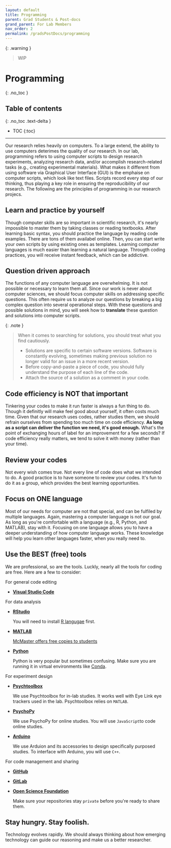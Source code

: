 ```yaml
---
layout: default
title: Programming
parent: Grad Students & Post-docs
grand_parent: For Lab Members
nav_order: 2
permalink: /gradsPostDocs/programming
---
```

{: .warning }
> WIP

# Programming
{: .no_toc }

## Table of contents
{: .no_toc .text-delta }

* TOC
{:toc}

---

Our research relies heavily on computers. To a large extend, the ability to use computers deterimes the quality of our research. In our lab, programming refers to using computer scripts to design research experiments, analyzing research data, and/or accomplish research-related tasks (e.g., creating experimental materials). What makes it different from using software via Graphical User Interface (GUI) is the emphaise on computer scripts, which look like text files. Scripts record every step of our thinking, thus playing a key role in ensuring the reproducibility of our research. The following are the principles of programming in our research projecs.


## Learn and practice by yourself
Though computer skills are so important in scientific research, it's nearly impossible to master them by taking classes or reading textbooks. After learning basic syntax, you should practice the language by reading code examples. There are tons of them availabel online. Then, you can start write your own scripts by using existing ones as templates. Learning computer languages is much easier than learning a natural language. Througth coding practices, you will receive instant feedback, which can be addictive.


## Question driven approach
The functions of any computer language are overwhelming. It is not possible or necessary to learn them all. Since our work is never about computer sciences, we should focus computer skills on addressing specific questions. This often require us to analyze our questions by breaking a big complex question into several operational steps. With these questions and possible solutions in mind, you will seek how to **translate** these question and solutions into computer scripts.


{: .note }
> When it comes to searching for solutions, you should treat what you find cautiously.
> - Solutions are specific to certain software versions. Software is constantly evolving, sometimes making previous solution no longer valid for an issue in a more recent version.
> - Before copy-and-paste a piece of code, you should fully understand the purpose of each line of the code.
> - Attach the source of a solution as a comment in your code.

## Code efficiency is NOT that important
Tinkering your codes to make it run faster is always a fun thing to do. Though it definitly will make feel good about yourself, it often costs much time. Given that our research uses codes, rather studies them, we should refrain ourselves from spending too much time on code efficiency. **As long as a script can deliver the function we need, it's good enough.** What's the point of exchanging hours of label for an improvement for a few seconds? If code efficiency really matters, we tend to solve it with money (rather than your time).

## Review your codes
Not every wish comes true. Not every line of code does what we intended to do. A good practice is to have someone to review your codes. It's fun to do it as a group, which provides the best learning opportunities.

## Focus on ONE language
Most of our needs for computer are not that special, and can be fulfiled by multiple languages. Again, mastering a computer language is not our goal. As long as you're comfortable with a language (e.g., R, Python, and MATLAB), stay with it. Focusing on one language allows you to have a deeper understanding of how computer language works. These knowledge will help you learn other languages faster, when you really need to.


## Use the BEST (free) tools
We are professional, so are the tools. Luckly, nearly all the tools for coding are free. Here are a few to consider:

For general code editing
- **[Visual Studio Code](https://code.visualstudio.com/)**

For data analysis
- **[RStudio](https://posit.co/download/rstudio-desktop/)**
    
    You will need to install [R langugae](https://www.r-project.org/) first.
- **[MATLAB](https://posit.co/download/rstudio-desktop/)**

    [McMaster offers free copies to students](https://www.mathworks.com/academia/tah-portal/mcmaster-university-31501097.html)
- **[Python](https://www.python.org/)**
    
    Python is very popular but sometimes confusing. Make sure you are running it in virtual environments like [Conda](https://docs.conda.io/projects/conda/en/stable/index.html).

For experiment design
- **[Psychtoolbox](http://psychtoolbox.org/)**

    We use Psychtoolbox for in-lab studies. It works well with Eye Link eye trackers used in the lab. Psychtoolbox relies on `MATLAB`.

- **[PsychoPy](https://www.psychopy.org/)**

    We use PsychoPy for online studies. You will use `JavaScript`to code online studies.

- **[Arduino](https://www.arduino.cc/)**

    We use Arduion and its accessories to design specifically purposed studies. To interface with Arduino, you will use `C++`.

For code management and sharing
- **[GitHub](https://github.com/)**
- **[GitLab](https://gitlab.com/)**
- **[Open Science Foundation](https://osf.io/)**

    Make sure your repositories stay `private` before you're ready to share them.

## Stay hungry. Stay foolish.
Technology evolves rapidly. We should always thinking about how emerging technology can guide our reasoning and make us a better researcher.